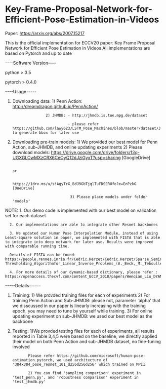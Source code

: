 # Key-Frame-Proposal-Network-for-Efficient-Pose-Estimation-in-Videos

Paper: https://arxiv.org/abs/2007.15217

This is the official implementation for ECCV20 paper: Key Frame Proposal Network for Efficient Pose Estimation in Videos
All implementations are based on Pytorch and up to date

----Software Version----

python > 3.5

pytorch > 0.4.0

----Usage-----
1. Downloading data: 1) Penn Action: http://dreamdragon.github.io/PennAction/

                      2) JHMDB: - http://jhmdb.is.tue.mpg.de/dataset 
                     
                                - please refer https://github.com/lawy623/LSTM_Pose_Machines/blob/master/dataset/JHMDB/utils/getBox.m to generate bbox for later use

2. Downloading pre-train models: 1) We provided our best model for Penn Action, sub-JHMDB, and online updating experiments
                                 2) Please download models:  https://drive.google.com/drive/folders/13q-UGXGLCwMXzCRX6CeOyQ12dJziGyxT?usp=sharing [GoogleDrive]
                                                                                            
                                                                                            or
                                                                                            
                                                             https://1drv.ms/u/s!AgyTrG_BdJ9GbTjqlTuFDSERUfo?e=EnPzkG  [OneDrive]
                                                             
                                 3) Please place models under folder 'models'
                                 
NOTE: 1. Our demo code is implemented with our best model on validation set for each dataset 

      2. Our implementations are able to integrate other Resnet backbones 
      
      3. We updated our Human Pose Interpolation Module, instead of using Least-Square solution in paper, we implemented with FISTA that is able to integrate into deep network for later use. Results were improved with comparable running time.  
      
      Details of FISTA can be found: https://people.rennes.inria.fr/Cedric.Herzet/Cedric.Herzet/Sparse_Seminar/Entrees/2012/11/12_A_Fast_Iterative_Shrinkage-Thresholding_Algorithmfor_Linear_Inverse_Problems_(A._Beck,_M._Teboulle)_files/Breck_2009.pdf
      
      4. For more details of our dynamic-based dictionary, please refer : https://openaccess.thecvf.com/content_ECCV_2018/papers/Wenqian_Liu_DYAN_A_Dynamical_ECCV_2018_paper.pdf

-----Details------

1. Training: 1) We provded training files for each of experiments
             2) For training Penn Action and Sub-JHMDB: please not, parameter 'alpha' that we disscussed in our paper is linearly increasing with the training epoch, you may need to tune by yourself while training. 
             3) For online updating experiment on sub-JHMDB: we used our best model as the backbone
             
2. Testing: 1)We provded testing files for each of experiments, all results reported in Table 3,4,5 were based on the baseline, we directly applied their model on both Penn Action and sub-JHMDB dataset, no fine-tuning involved

              Please refer https://github.com/microsoft/human-pose-estimation.pytorch, we used architecture of '384x384_pose_resnet_101_d256d256d256' which trained on MPII 
              
              2) You can find 'sampling comparison' experiment in 'test_penn.py', and 'robustness comparison' experiment in 'test_jhmdb.py'
 
 



